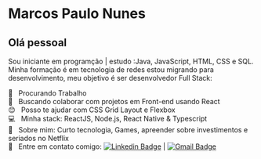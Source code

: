 # Marcos Paulo Nunes

## Olá pessoal
Sou iniciante em programção  | estudo  :Java, JavaScript, HTML, CSS e SQL.
Minha formação é em tecnologia de  redes estou migrando para desenvolvimento, meu objetivo é ser desenvolvedor Full Stack:

:briefcase:  &nbsp; Procurando Trabalho
 <br/> :purple_heart: &nbsp; Buscando colaborar com projetos em Front-end usando React
 <br/> :blush: &nbsp; Posso te ajudar com CSS Grid Layout e Flexbox
 <br/> :computer: &nbsp; Minha stack: ReactJS, Node.js, React Native & Typescript
 <br/> 💬  &nbsp; Sobre mim: Curto tecnologia, Games, apreender sobre investimentos e seriados no Netflix
 <br/> :email: &nbsp; Entre em contato comigo: [![Linkedin Badge](https://img.shields.io/badge/-MarcosPauloNunes-blue?style=flat-square&logo=Linkedin&logoColor=white&link=https://www.linkedin.com/in/marcos-paulo-nunes-89628488/)](https://www.linkedin.com/in/marcos-paulo-nunes-89628488) 
| 
[![Gmail Badge](https://img.shields.io/badge/-marcosnunes.code@gmail.com-c14438?style=flat-square&logo=Gmail&logoColor=white&link=mailto:marcosnunes.code@gmail.com)](marcosnunes.code@gmail.com)
